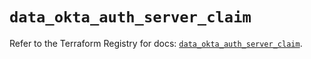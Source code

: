 # `data_okta_auth_server_claim`

Refer to the Terraform Registry for docs: [`data_okta_auth_server_claim`](https://registry.terraform.io/providers/okta/okta/4.15.0/docs/data-sources/auth_server_claim).
